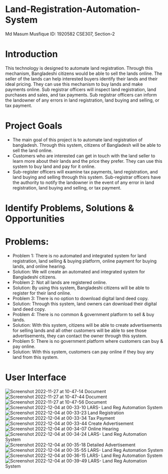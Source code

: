 # Land-Registration-Automation-System

Md Masum Musfique
ID: 1920582
CSE307, Section-2

# Introduction
This technology is designed to automate land registration. Through this mechanism, Bangladeshi citizens would be able to sell the lands online. The seller of the lands can help interested buyers identify their lands and their ideal pricing. They can use this mechanism to buy lands and make payments online. Sub registrar officers will inspect land registration, land purchases and sales, and tax payments. Sub registrar officers can inform the landowner of any errors in land registration, land buying and selling, or tax payment.

# Project Goals
- The main goal of this project is to automate land registration of bangladesh. Through this system, citizens of Bangladesh will be able to sell the land online. 
- Customers who are interested can get in touch with the land seller to learn more about their lands and the price they prefer. They can use this system to buy land and pay for it online. 
- Sub-register officers will examine tax payments, land registration, and land buying and selling through this system. Sub-registrar officers have the authority to notify the landowner in the event of any error in land registration, land buying and selling, or tax payment.

# Identify Problems, Solutions & Opportunities
# Problems:
- Problem 1: There is no automated and integrated system for land registration, land selling & buying platform, online payment for buying lands, and online hearing.
- Solution: We will create an automated and integrated system for Bangladeshi citizens.
- Problem 2: Not all lands are registered online.
- Solution: By using this system, Bangladeshi citizens will be able to register for their land online.
- Problem 3: There is no option to download digital land deed copy.
- Solution: Through this system, land owners can download their digital land deed copy.
- Problem 4: There is no common & government platform to sell & buy lands.
- Solution: With this system, citizens will be able to create advertisements for selling lands and all other customers will be able to see those advertisements, they can contact the owner through this system.
- Problem 5: There is no government platform where customers can buy & pay online.
- Solution: With this system, customers can pay online if they buy any land from this system.

# User Interface
![Screenshot 2022-11-27 at 10-47-14 Document](https://user-images.githubusercontent.com/66321598/209459500-37a9fd51-93a3-48f0-9d56-124c6c441cfc.png)
![Screenshot 2022-11-27 at 10-47-44 Document](https://user-images.githubusercontent.com/66321598/209459501-b6e54182-7ce9-4aad-833a-af805ef23b7d.png)
![Screenshot 2022-11-27 at 10-47-56 Document](https://user-images.githubusercontent.com/66321598/209459502-c3c16d4d-4311-4eb2-8e45-7cda44781ca5.png)
![Screenshot 2022-12-04 at 00-33-10 LARS- Land Reg  Automation System](https://user-images.githubusercontent.com/66321598/209459503-382ba812-c86c-45cf-8423-44f46fe98ebe.png)
![Screenshot 2022-12-04 at 00-33-23 Land Registration](https://user-images.githubusercontent.com/66321598/209459505-4c5f98b3-e668-4a82-a5e2-0bf1fff48b9f.png)
![Screenshot 2022-12-04 at 00-33-34 Tax Payment](https://user-images.githubusercontent.com/66321598/209459506-0598f5ca-ccfe-47c0-b04c-cb01793b2509.png)
![Screenshot 2022-12-04 at 00-33-44 Create Advertisement](https://user-images.githubusercontent.com/66321598/209459507-df81c38c-b702-40a8-a3e2-09817d563801.png)
![Screenshot 2022-12-04 at 00-34-07 Online Hearing](https://user-images.githubusercontent.com/66321598/209459508-c69ce5a9-2ff0-4a82-a1cb-86482882f9dd.png)
![Screenshot 2022-12-04 at 00-34-24 LARS- Land Reg  Automation System](https://user-images.githubusercontent.com/66321598/209459510-0b95a8c0-bef1-44f3-90f1-6d0f45c96205.png)
![Screenshot 2022-12-04 at 00-35-18 Detailed Advertisement](https://user-images.githubusercontent.com/66321598/209459511-76c805eb-8857-4c24-8f0b-4046ada9654f.png)
![Screenshot 2022-12-04 at 00-35-55 LARS- Land Reg  Automation System](https://user-images.githubusercontent.com/66321598/209459512-9f0cd6ca-2f73-4786-aeed-6ffbfc408e29.png)
![Screenshot 2022-12-04 at 00-36-15 LARS- Land Reg  Automation System](https://user-images.githubusercontent.com/66321598/209459514-d9908c08-335a-4456-a5d3-e75667044d46.png)
![Screenshot 2022-12-04 at 00-39-49 LARS- Land Reg  Automation System](https://user-images.githubusercontent.com/66321598/209459515-54ec504c-c772-4ea4-8110-0d818c055e8a.png)
